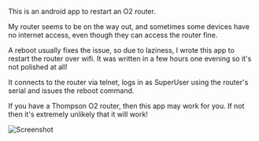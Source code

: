 This is an android app to restart an O2 router.

My router seems to be on the way out, and sometimes some devices have no internet access, even though they can access the router fine.

A reboot usually fixes the issue, so due to laziness, I wrote this app to restart the router over wifi.
It was written in a few hours one evening so it's not polished at all!

It connects to the router via telnet, logs in as SuperUser using the router's serial and issues the reboot command.

If you have a Thompson O2 router, then this app may work for you. If not then it's extremely unlikely that it will work!

![Screenshot](https://raw.github.com/jcul/O2RouterRestart/master/screenshot/Screenshot.png)

